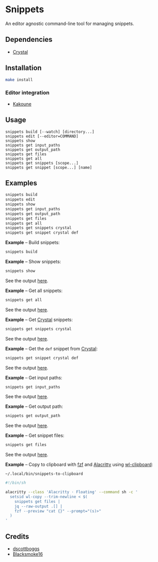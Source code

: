 # Snippets

An editor agnostic command-line tool for managing snippets.

## Dependencies

- [Crystal]

[Crystal]: https://crystal-lang.org

## Installation

``` sh
make install
```

### Editor integration

- [Kakoune][snippets.kak]

[snippets.kak]: https://github.com/alexherbo2/snippets.kak

## Usage

```
snippets build [--watch] [directory...]
snippets edit [--editor=COMMAND]
snippets show
snippets get input_paths
snippets get output_path
snippets get files
snippets get all
snippets get snippets [scope...]
snippets get snippet [scope...] [name]
```

## Examples

``` sh
snippets build
snippets edit
snippets show
snippets get input_paths
snippets get output_path
snippets get files
snippets get all
snippets get snippets crystal
snippets get snippet crystal def
```

**Example** – Build snippets:

``` sh
snippets build
```

**Example** – Show snippets:

``` sh
snippets show
```

See the output [here][`show.txt`].

[`show.txt`]: https://gist.github.com/alexherbo2/d6351c92996d0ce2ead82cb35a91250f/raw/show.txt

**Example** – Get all snippets:

``` sh
snippets get all
```

See the output [here][`get-all.json`].

[`get-all.json`]: https://gist.github.com/alexherbo2/d6351c92996d0ce2ead82cb35a91250f/raw/get-all.json

**Example** – Get [Crystal] snippets:

``` sh
snippets get snippets crystal
```

See the output [here][`get-snippets-crystal.json`].

[`get-snippets-crystal.json`]: https://gist.github.com/alexherbo2/d6351c92996d0ce2ead82cb35a91250f/raw/get-snippets-crystal.json

**Example** – Get the `def` snippet from [Crystal]:

``` sh
snippets get snippet crystal def
```

See the output [here][`get-snippet-crystal-def.json`].

[`get-snippet-crystal-def.json`]: https://gist.github.com/alexherbo2/d6351c92996d0ce2ead82cb35a91250f/raw/get-snippet-crystal-def.json

**Example** – Get input paths:

``` sh
snippets get input_paths
```

See the output [here][`get-input-paths.json`].

[`get-input-paths.json`]: https://gist.github.com/alexherbo2/d6351c92996d0ce2ead82cb35a91250f/raw/get-input-paths.json

**Example** – Get output path:

``` sh
snippets get output_path
```

See the output [here][`get-output-path.json`].

[`get-output-path.json`]: https://gist.github.com/alexherbo2/d6351c92996d0ce2ead82cb35a91250f/raw/get-output-path.json

**Example** – Get snippet files:

``` sh
snippets get files
```

See the output [here][`get-files.json`].

[`get-files.json`]: https://gist.github.com/alexherbo2/d6351c92996d0ce2ead82cb35a91250f/raw/get-files.json

**Example** – Copy to clipboard with [fzf] and [Alacritty] using [wl-clipboard]:

`~/.local/bin/snippets-to-clipboard`

``` sh
#!/bin/sh

alacritty --class 'Alacritty · Floating' --command sh -c '
  setsid wl-copy --trim-newline < $(
    snippets get files |
    jq --raw-output .[] |
    fzf --preview "cat {}" --prompt="(s)>"
  )
'
```

[fzf]: https://github.com/junegunn/fzf
[Alacritty]: https://github.com/alacritty/alacritty
[wl-clipboard]: https://github.com/bugaevc/wl-clipboard

## Credits

- [dscottboggs]
- [Blacksmoke16]

[dscottboggs]: https://github.com/dscottboggs
[Blacksmoke16]: https://github.com/Blacksmoke16
